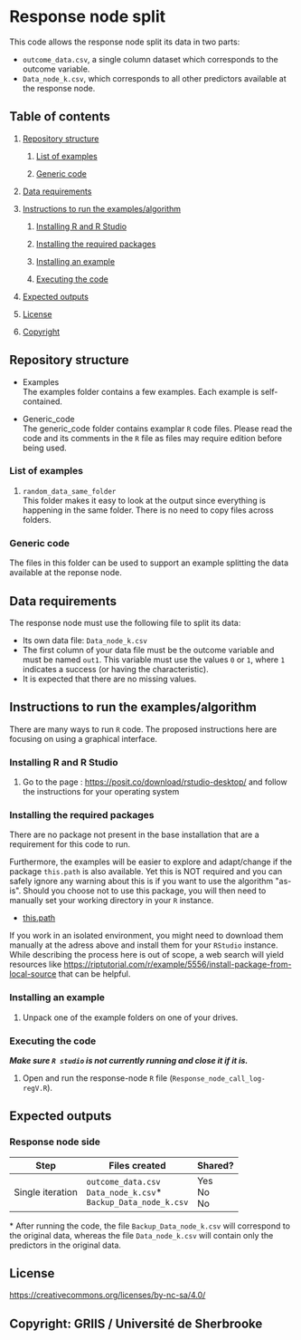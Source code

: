 # Response node split

This code allows the  response node split its data in two parts:
- `outcome_data.csv`, a single column dataset which corresponds to the outcome variable.
- `Data_node_k.csv`, which corresponds to all other predictors available at the response node.

## Table of contents

1. [Repository structure](#repository-structure)

	1. [List of examples](#list-of-examples)

	2. [Generic code](#generic-code)

2. [Data requirements](#Data-requirements)

3. [Instructions to run the examples/algorithm](#instructions-to-run-the-examplesalgorithm)

	1. [Installing R and R Studio](#installing-r-and-r-studio)
	
	2. [Installing the required packages](#installing-the-required-packages)
	
	3. [Installing an example](#installing-an-example)
	
	4. [Executing the code](#executing-the-code)
	
4. [Expected outputs](#expected-outputs)

5. [License](#license-httpscreativecommonsorglicensesby-nc-sa40)

6. [Copyright](#copyright-griis--université-de-sherbrooke)

## Repository structure

- Examples  
The examples folder contains a few examples. Each example is self-contained.

- Generic_code  
The generic_code folder contains examplar `R` code files. Please read the code and its comments in the `R` file as files may require edition before being used.

### List of examples

1. `random_data_same_folder`  
This folder makes it easy to look at the output since everything is happening in the same folder. There is no need to copy files across folders.

### Generic code

The files in this folder can be used to support an example splitting the data available at the reponse node.

## Data requirements

The response node must use the following file to split its data:

- Its own data file: `Data_node_k.csv`
- The first column of your data file must be the outcome variable and must be named `out1`. This variable must use the values `0` or `1`, where `1` indicates a success (or having the characteristic).
- It is expected that there are no missing values. 

## Instructions to run the examples/algorithm

There are many ways to run `R` code. The proposed instructions here are focusing on using a graphical interface.

### Installing R and R Studio

1. Go to the page : https://posit.co/download/rstudio-desktop/ and follow the instructions for your operating system

### Installing the required packages

There are no package not present in the base installation that are a requirement for this code to run.

Furthermore, the examples will be easier to explore and adapt/change if the package `this.path` is also available. Yet this is NOT required and you can safely ignore any warning about this is if you want to use the algorithm "as-is". Should you choose not to use this package, you will then need to manually set your working directory in your `R` instance.

- [this.path](https://cran.r-project.org/package=this.path)

If you work in an isolated environment, you might need to download them manually at the adress above and install them for your `RStudio` instance. While describing the process here is out of scope, a web search will yield resources like https://riptutorial.com/r/example/5556/install-package-from-local-source that can be helpful.

### Installing an example

1. Unpack one of the example folders on one of your drives.

### Executing the code 

***Make sure `R studio` is not currently running and close it if it is.***

1.	Open and run the response-node `R` file (`Response_node_call_log-regV.R`).

## Expected outputs

### Response node side

| Step | Files created | Shared? |
| ----------- | ----------- | ----------- |
| Single iteration | `outcome_data.csv` <br> `Data_node_k.csv`\* <br> `Backup_Data_node_k.csv` | Yes <br> No <br> No |

\* After running the code, the file `Backup_Data_node_k.csv` will correspond to the original data, whereas the file `Data_node_k.csv` will contain only the predictors in the original data.

## License

https://creativecommons.org/licenses/by-nc-sa/4.0/

## Copyright: GRIIS / Université de Sherbrooke
